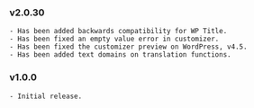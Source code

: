 ### v2.0.30
	- Has been added backwards compatibility for WP Title.
	- Has been fixed an empty value error in customizer.
	- Has been fixed the customizer preview on WordPress, v4.5.
	- Has been added text domains on translation functions.

### v1.0.0
	- Initial release.